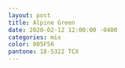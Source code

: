 ```yaml
---
layout: post
title: Alpine Green
date: 2020-02-12 12:00:00 -0400
categories: mix
color: 005F56
pantone: 18-5322 TCX
---
```

